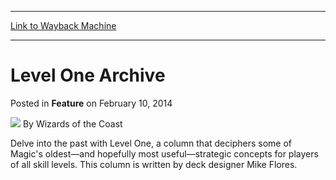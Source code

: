 
---
[Link to Wayback Machine](https://web.archive.org/web/20220121092154/https://magic.wizards.com/en/articles/archive/feature/level-one-archive-2014-02-10)

[_metadata_:wayback_url]:- "https://magic.wizards.com/en/articles/archive/feature/level-one-archive-2014-02-10"
[_metadata_:wayback_raw_url]:- "https://web.archive.org/web/20220121092154id_/https://magic.wizards.com/en/articles/archive/feature/level-one-archive-2014-02-10"
[_metadata_:wayback_capture_timestamp]:- "2022-01-21 09:21:54+00:00"
[_metadata_:description]:- "Delve into the past with Level One, a column that deciphers some of Magic's oldest—and hopefully most useful—strategic concepts for players of all skill levels. This column is written by deck designer Mike Flores."
[_metadata_:generator]:- "Drupal 7 (http://drupal.org)"
[_metadata_:publish_date]:- "2014-02-10"
---


Level One Archive
=================



 Posted in **Feature**
 on February 10, 2014 






![](https://media.magic.wizards.com/styles/auth_small/public/images/person/wizards_author.jpg)
By Wizards of the Coast












Delve into the past with Level One, a column that deciphers some of Magic's oldest—and hopefully most useful—strategic concepts for players of all skill levels. This column is written by deck designer Mike Flores.








